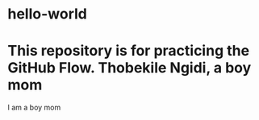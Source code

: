 # hello-world
This repository is for practicing the GitHub Flow.
Thobekile Ngidi, a boy mom
=======
I am a boy mom